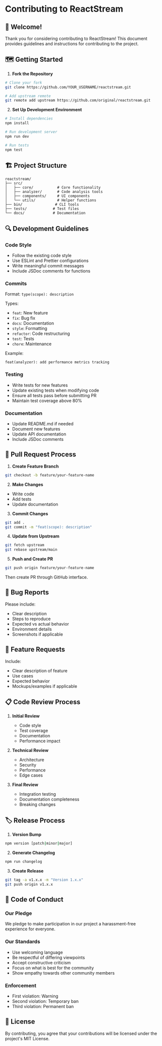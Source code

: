 # Contributing to ReactStream

## 👋 Welcome!

Thank you for considering contributing to ReactStream! This document provides guidelines and instructions for contributing to the project.

## 🗺 Getting Started

1. **Fork the Repository**
```bash
# Clone your fork
git clone https://github.com/YOUR_USERNAME/reactstream.git

# Add upstream remote
git remote add upstream https://github.com/original/reactstream.git
```

2. **Set Up Development Environment**
```bash
# Install dependencies
npm install

# Run development server
npm run dev

# Run tests
npm test
```

## 🏗 Project Structure

```
reactstream/
├── src/
│   ├── core/           # Core functionality
│   ├── analyzer/       # Code analysis tools
│   ├── components/     # UI components
│   └── utils/          # Helper functions
├── bin/               # CLI tools
├── tests/            # Test files
└── docs/             # Documentation
```

## 🔍 Development Guidelines

### Code Style

- Follow the existing code style
- Use ESLint and Prettier configurations
- Write meaningful commit messages
- Include JSDoc comments for functions

### Commits

Format: `type(scope): description`

Types:
- `feat`: New feature
- `fix`: Bug fix
- `docs`: Documentation
- `style`: Formatting
- `refactor`: Code restructuring
- `test`: Tests
- `chore`: Maintenance

Example:
```
feat(analyzer): add performance metrics tracking
```

### Testing

- Write tests for new features
- Update existing tests when modifying code
- Ensure all tests pass before submitting PR
- Maintain test coverage above 80%

### Documentation

- Update README.md if needed
- Document new features
- Update API documentation
- Include JSDoc comments

## 🚀 Pull Request Process

1. **Create Feature Branch**
```bash
git checkout -b feature/your-feature-name
```

2. **Make Changes**
- Write code
- Add tests
- Update documentation

3. **Commit Changes**
```bash
git add .
git commit -m "feat(scope): description"
```

4. **Update from Upstream**
```bash
git fetch upstream
git rebase upstream/main
```

5. **Push and Create PR**
```bash
git push origin feature/your-feature-name
```

Then create PR through GitHub interface.

## 🐛 Bug Reports

Please include:
- Clear description
- Steps to reproduce
- Expected vs actual behavior
- Environment details
- Screenshots if applicable

## 🎯 Feature Requests

Include:
- Clear description of feature
- Use cases
- Expected behavior
- Mockups/examples if applicable

## 📋 Code Review Process

1. **Initial Review**
    - Code style
    - Test coverage
    - Documentation
    - Performance impact

2. **Technical Review**
    - Architecture
    - Security
    - Performance
    - Edge cases

3. **Final Review**
    - Integration testing
    - Documentation completeness
    - Breaking changes

## 🏷 Release Process

1. **Version Bump**
```bash
npm version [patch|minor|major]
```

2. **Generate Changelog**
```bash
npm run changelog
```

3. **Create Release**
```bash
git tag -a v1.x.x -m "Version 1.x.x"
git push origin v1.x.x
```

## 📘 Code of Conduct

### Our Pledge

We pledge to make participation in our project a harassment-free experience for everyone.

### Our Standards

- Use welcoming language
- Be respectful of differing viewpoints
- Accept constructive criticism
- Focus on what is best for the community
- Show empathy towards other community members

### Enforcement

- First violation: Warning
- Second violation: Temporary ban
- Third violation: Permanent ban

## 📄 License

By contributing, you agree that your contributions will be licensed under the project's MIT License.
